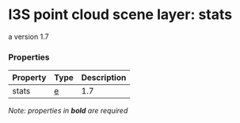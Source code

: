 # I3S point cloud scene layer: stats

a version 1.7

### Properties

| Property | Type | Description |
| --- | --- | --- |
| stats | [e](e.cmn.0106.md) | 1.7 |

*Note: properties in **bold** are required*

